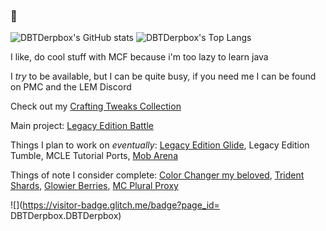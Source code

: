 ### 👋

![DBTDerpbox's GitHub stats](https://github-readme-stats.vercel.app/api?username=DBTDerpbox&theme=gruvbox&show_icons=true)
![DBTDerpbox's Top Langs](https://github-readme-stats.vercel.app/api/top-langs/?username=DBTDerpbox&theme=gruvbox)

I like, do cool stuff with MCF because i'm too lazy to learn java

I *try* to be available, but I can be quite busy, if you need me I can be found on PMC and the LEM Discord

Check out my [Crafting Tweaks Collection](https://github.com/DBTDerpbox/dbtderpbox/blob/main/crafting-tweaks.md)

Main project: [Legacy Edition Battle](https://github.com/DBTDerpbox/Legacy-Edition-Battle)

Things I plan to work on *eventually*: [Legacy Edition Glide](https://github.com/DBTDerpbox/Legacy-Edition-Glide), Legacy Edition Tumble, MCLE Tutorial Ports, [Mob Arena](https://github.com/DBTDerpbox/Derpboxs-Mob-Arena)

Things of note I consider complete: [Color Changer my beloved](https://github.com/DBTDerpbox/Color-Changer), [Trident Shards](https://github.com/DBTDerpbox/Trident-Shards), [Glowier Berries](https://github.com/DBTDerpbox/Glowier-Berries), [MC Plural Proxy](https://github.com/DBTDerpbox/MC-Plural-Proxy)

![](https://visitor-badge.glitch.me/badge?page_id= DBTDerpbox.DBTDerpbox)
